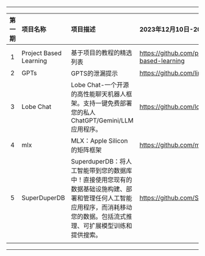 
---

| 第一期 | 项目名称               | 项目描述                                                     | 2023年12月10日-2023年12月16日                                |
| :----: | :--------------------- | :----------------------------------------------------------- | :----------------------------------------------------------- |
|        |                        |                                                              |                                                              |
|   1    | Project Based Learning | 基于项目的教程的精选列表                                     | https://github.com/practical-tutorials/project-based-learning |
|   2    | GPTs                   | GPTS的泄漏提示                                               | https://github.com/linexjlin/GPTs                            |
|   3    | Lobe Chat              | Lobe Chat-一个开源的高性能聊天机器人框架。支持一键免费部署您的私人ChatGPT/Gemini/LLM应用程序。 | https://github.com/lobehub/lobe-chat                         |
|   4    | mlx                    | MLX：Apple Silicon 的矩阵框架                                | https://github.com/ml-explore/mlx                            |
|   5    | SuperDuperDB           | SuperduperDB：将人工智能带到您的数据库中！直接使用您现有的数据基础设施构建、部署和管理任何人工智能应用程序，而消耗移动您的数据。包括流式推理、可扩展模型训练和提供搜索。 | https://github.com/SuperDuperDB/superduperdb                 |
|        |                        |                                                              |                                                              |

---
